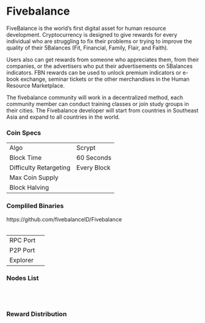 # Fivebalance

FiveBalance is the world’s first digital asset for human resource development. Cryptocurrency is designed to give rewards for every individual who are struggling to fix their problems or trying to improve the quality of their 5Balances (Fit, Financial, Family, Flair, and Faith).

Users also can get rewards from someone who appreciates them, from their companies, or the advertisers who put their advertisements on 5Balances indicators. FBN rewards can be used to unlock premium indicators or e-book exchange, seminar tickets or the other merchandises in the Human Resource Marketplace.

The fivebalance community will work in a decentralized method, each community member can conduct training classes or join study groups in their cities. The Fivebalance developer will start from countries in Southeast Asia and expand to all countries in the world.

<h3>Coin Specs</h3>

<table>
  <tr>
    <td>Algo</td>
    <td>Scrypt</td>
  </tr>
  <tr>
    <td>Block Time</td>
    <td>60 Seconds</td>
  </tr>
  <tr>
    <td>Difficulty Retargeting</td>
    <td>Every Block</td>
  </tr>
  <tr>
    <td>Max Coin Supply</td>
    <td></td>
  </tr>
  <tr>
    <td>Block Halving</td>
    <td></td>
  </tr>
</table>


<h3>Compliled Binaries</h3>
https://github.com/fivebalanceID/Fivebalance

<br>
<br>
<table>
  <tr>
    <td>RPC Port</td>
    <td></td>
  </tr>
  <tr>
    <td>P2P Port</td>
    <td></td>
  </tr>
  <tr>
    <td>Explorer</td>
    <td></td>
  </tr>
</table>

<h3>Nodes List</h3>

<br>
<br>
<h3>Reward Distribution</h3>




